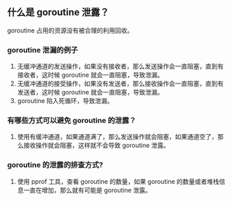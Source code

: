 ## 什么是 goroutine 泄露？

goroutine 占用的资源没有被合理的利用回收。

### goroutine 泄漏的例子

1. 无缓冲通道的发送操作，如果没有接收者，那么发送操作会一直阻塞，直到有接收者，这时候 goroutine 就会一直阻塞，导致泄漏。
2. 无缓冲通道的接受操作，如果没有发送者，那么接收操作会一直阻塞，直到有发送者，这时候 goroutine 就会一直阻塞，导致泄漏。
3. goroutine 陷入死循环，导致泄漏。

### 有哪些方式可以避免 goroutine 的泄露？

1. 使用有缓冲通道，如果通道满了，那么发送操作就会阻塞，如果通道空了，那么接收操作就会阻塞，这样就不会导致 goroutine 泄露。

### goroutine 的泄露的排查方式?

1. 使用 pprof 工具，查看 goroutine 的数量，如果 goroutine 的数量或者堆栈信息一直在增加，那么就有可能是 goroutine 泄露。



